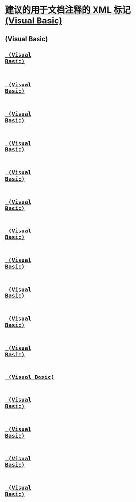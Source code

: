 # [建议的用于文档注释的 XML 标记 (Visual Basic)](recommended-xml-tags-for-documentation-comments.md)
## [<c> (Visual Basic)](c.md)
## [<code> (Visual Basic)](code.md)
## [<example> (Visual Basic)](example.md)
## [<exception> (Visual Basic)](exception.md)
## [<include> (Visual Basic)](include.md)
## [<list> (Visual Basic)](list.md)
## [<para> (Visual Basic)](para.md)
## [<param> (Visual Basic)](param.md)
## [<paramref> (Visual Basic)](paramref.md)
## [<permission> (Visual Basic)](permission.md)
## [<remarks> (Visual Basic)](remarks.md)
## [<returns> (Visual Basic)](returns.md)
## [<see> (Visual Basic)](see.md)
## [<seealso> (Visual Basic)](seealso.md)
## [<summary> (Visual Basic)](summary.md)
## [<typeparam> (Visual Basic)](typeparam.md)
## [<value> (Visual Basic)](value.md)
